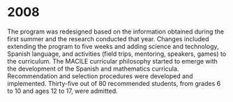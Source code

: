 # 2008

The program was redesigned based on the information obtained during the first summer and the research conducted that year. Changes included extending the program to five weeks and adding science and technology, Spanish language, and activities (field trips, mentoring, speakers, games) to the curriculum. The MACILE curricular philosophy started to emerge with the development of the Spanish and mathematics curricula.
Recommendation and selection procedures were developed and implemented. Thirty-five out of 80 recommended students, from grades 6 to 10 and ages 12 to 17, were admitted. 